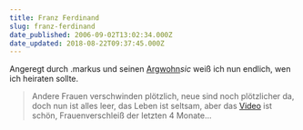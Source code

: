 ```yaml
---
title: Franz Ferdinand
slug: franz-ferdinand
date_published: 2006-09-02T13:02:34.000Z
date_updated: 2018-08-22T09:37:45.000Z
---
```


Angeregt durch .markus und seinen [Argwohn](http://blog.argwohnheim.de/2006/08/31/franz-ferdinand-lynsey-wells/)*sic* weiß ich nun endlich, wen ich heiraten sollte.

> Andere Frauen verschwinden plötzlich, neue sind noch plötzlicher da, doch nun ist alles leer, das Leben ist seltsam, aber das [Video](http://www.youtube.com/watch?v=6bSvldTj3vA) ist schön, Frauenverschleiß der letzten 4 Monate...
